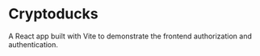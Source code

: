 # Cryptoducks

A React app built with Vite to demonstrate the frontend authorization and authentication.
